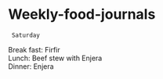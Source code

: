 # Weekly-food-journals
	 Saturday 
Break fast: Firfir  
Lunch: Beef stew with	Enjera	  
Dinner:	Enjera	
